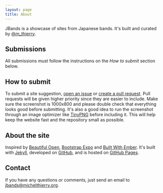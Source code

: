 ```yaml
---
layout: page
title: About
---
```


JBands is a showcase of sites from Japanese bands. It's built and curated by
[@m_thierry](http://twitter.com/m_thierry).


## Submissions
All submissions must follow the instructions on the *How to submit* section
below.

## How to submit
To submit a site suggestion,
[open an issue](https://github.com/mthierry/jbands/issues/new)
or [create a pull request](https://github.com/mthierry/jbands/pulls/new).
Pull requests will be given higher priority since
they are easier to include. Make sure the screenshot is 1000x800 and please
double check that everything looks good before submitting. It's also a good
idea to run the screenshot through an image optimizer like
[TinyPNG](https://tinypng.com/) before including it. This will help keep the
website fast and the repository small as possible.

## About the site
Inspired by [Beautiful Open](http://beautifulopen.com/), [Bootstrap Expo](http://expo.getbootstrap.com/) and [Built With Ember](http://builtwithember.io/). It's built with
[Jekyll](http://jekyllrb.com), developed on
[GitHub](https://github.com/mthierry/jbands), and is hosted
on [GitHub Pages](https://pages.github.com).

## Contact
If you have any questions or comments, just send an email to
[jbands@michelthierry.org](mailto:jbands@michelthierry.org).
